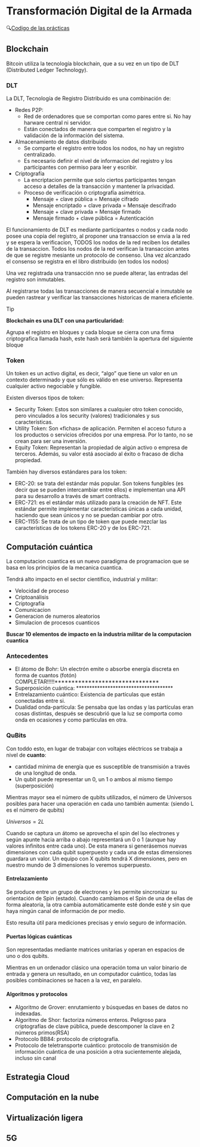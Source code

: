 # Transformación Digital de la Armada

:mag:[Codigo de las prácticas](https://github.com/13sauca13/PRG/tree/master/MF7.4%20TDA/Codigo)

## Blockchain
Bitcoin utiliza la tecnología blockchain, que a su vez en un tipo de DLT (Distributed Ledger Technology).

### DLT
La DLT, Tecnología de Registro Distribuido es una combinación de:
+ Redes P2P:
  + Red de ordenadores que se comportan como pares entre si. No hay harware central ni servidor.
  + Están conectados de manera que comparten el registro y la validación de la información del sistema.
+ Almacenamiento de datos distribuido
  + Se comparte el registro entre todos los nodos, no hay un registro centralizado.
  + Es necesario definir el nivel de informacion del registro y los participantes con permiso para leer y escribir.
+ Criptografía
  + La encriptacion permite que solo ciertos participantes tengan acceso a detalles de la transacción y mantener la privacidad.
  + Proceso de verificación o criptografía asimétrica.
    + Mensaje + clave pública = Mensaje cifrado
    + Mensaje encriptado + clave privada = Mensaje descifrado
    + Mensaje + clave privada = Mensaje firmado
    + Mensaje firmado + clave pública = Autenticación

 El funcionamiento de DLT es mediante participantes o nodos y cada nodo posee una copia del registro, al proponer una transaccion se envia a la red y se espera la verificacion, TODOS los nodos de la red reciben los detalles de la transaccion. Todos los nodos de la red verifican la transaccion antes de que se registre  mesiante un protocolo de consenso. Una vez alcanzado el consenso se registra en el libro distribuido (en todos los nodos)

 Una vez registrada una transacción nno se puede alterar, las entradas del registro son inmutables.

 Al registrarse todas las transacciones de manera secuencial e inmutable se pueden rastrear y verificar las transacciones historicas de manera eficiente.

>[!TIP]
>**Blockchain es una DLT con una particularidad:**
>
>Agrupa el registro en bloques y cada bloque se cierra con una firma criptografica llamada hash, este hash será también la apertura del siguiente bloque

### Token
Un token es un activo digital, es decir, “algo” que tiene un valor en un contexto determinado y que sólo es válido en ese universo. Representa cualquier activo negociable y fungible.

Existen diversos tipos de token:
+ Security Token: Estos son similares a cualquier otro token conocido, pero vinculados a los security (valores) tradicionales y sus características.
+ Utility Token: Son «fichas» de aplicación. Permiten el acceso futuro a los productos o servicios ofrecidos por una empresa. Por lo tanto, no se crean para ser una inversión.
+ Equity Token: Representan la propiedad de algún activo o empresa de terceros. Además, su valor está asociado al éxito o fracaso de dicha propiedad.

También hay diversos estándares para los token:
+ ERC-20: se trata del estándar más popular. Son tokens fungibles (es decir que se pueden intercambiar entre ellos) e implementan una API para su desarrollo a través de smart contracts.
+ ERC-721: es el estándar más utilizado para la creación de NFT. Este estándar permite implementar características únicas a cada unidad, haciendo que sean únicos y no se puedan cambiar por otro.
+ ERC-1155: Se trata de un tipo de token que puede mezclar las características de los tokens ERC-20 y de los ERC-721.

## Computación cuántica
La computacion cuantica es un nuevo paradigma de programacion que se basa en los principios de la mecanica cuantica.

Tendrá alto impacto en el sector científico, industrial y militar:
+ Velocidad de proceso
+ Criptoanálisis
+ Criptografía
+ Comunicacion
+ Generacion de numeros aleatorios
+ Simulacion de procesos cuanticos

**Buscar 10 elementos de impacto en la industria militar de la computacion cuantica**

### Antecedentes
+ El átomo de Bohr: Un electrón emite o absorbe energía discreta en forma de cuantos (fotón) COMPLETAR!!!!!*******************************
+ Superposición cuántica: *************************************
+ Entrelazamiento cuántico: Existencia de partículas que están conectadas entre si.
+ Dualidad onda-partícula: Se pensaba que las ondas y las partículas eran cosas distintas, después se descubrió que la luz se comporta como onda en ocasiones y como partículas en otra.

### QuBits
Con toddo esto, en lugar de trabajar con voltajes eléctricos se trabaja a nivel de **cuanto**:
+ cantidad mínima de energía que es susceptible de transmisión a través de una longitud de onda.
+ Un qubit puede representar un 0, un 1 o ambos al mismo tiempo (superposición)

Mientras mayor sea el número de qubits utilizados, el número de Universos posibles para hacer una operación en cada uno también aumenta:  (siendo L es el número de qubits)

$Universos=2L$

Cuando se captura un átomo se aprovecha el spin del lso electrones y según apunte hacia arriba o abajo representará un 0 o 1 (aunque hay valores infinitos entre cada uno). De esta manera si generásemos nuevas dimensiones con cada qubit superpuesto y cada una de estas dimensiones guardara un valor. Un equipo con X qubits tendrá X dimensiones, pero en nuestro mundo de 3 dimensiones lo veremos superpuesto.

#### Entrelazamiento
Se produce entre un grupo de electrones y les permite sincronizar su orientación de Spin (estado). Cuando cambiamos el Spin de una de ellas de forma aleatoria, la otra cambia automáticamente esté donde esté y sin que haya ningún canal de información de por medio.

Esto resulta útil para mediciones precisas y envío seguro de información. 

#### Puertas lógicas cuánticas
Son representadas mediante matrices unitarias y operan en espacios de uno o dos qubits.

Mientras en un ordenador clásico una operación toma un valor binario de entrada y genera un resultado, en un computador cuántico, todas las posibles combinaciones se hacen a la vez, en paralelo.

#### Algoritmos y protocolos
+ Algoritmo de Grover: enrutamiento y búsquedas en bases de datos no indexadas.
+ Algoritmo de Shor: factoriza números enteros. Peligroso para criptografías de clave pública, puede descomponer la clave en 2 números primos(RSA)
+ Protocolo BB84: protocolo de criptografía.
+ Protocolo de teletransporte cuántico: protocolo de transmisión de información cuántica de una posición a otra sucientemente alejada, incluso sin canal

## Estrategia Cloud

## Computación en la nube

## Virtualización ligera

## 5G
